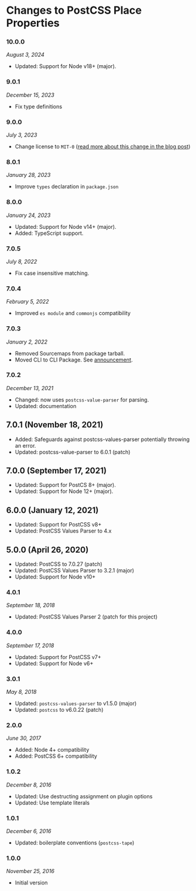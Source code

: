 # Changes to PostCSS Place Properties

### 10.0.0

_August 3, 2024_

- Updated: Support for Node v18+ (major).

### 9.0.1

_December 15, 2023_

- Fix type definitions

### 9.0.0

_July 3, 2023_

- Change license to `MIT-0` ([read more about this change in the blog post](https://preset-env.cssdb.org/blog/license-change/))

### 8.0.1

_January 28, 2023_

- Improve `types` declaration in `package.json`

### 8.0.0

_January 24, 2023_

- Updated: Support for Node v14+ (major).
- Added: TypeScript support.

### 7.0.5

_July 8, 2022_

- Fix case insensitive matching.

### 7.0.4

_February 5, 2022_

- Improved `es module` and `commonjs` compatibility

### 7.0.3

_January 2, 2022_

- Removed Sourcemaps from package tarball.
- Moved CLI to CLI Package. See [announcement](https://github.com/csstools/postcss-plugins/discussions/121).

### 7.0.2

_December 13, 2021_

- Changed: now uses `postcss-value-parser` for parsing.
- Updated: documentation

## 7.0.1 (November 18, 2021)

- Added: Safeguards against postcss-values-parser potentially throwing an error.
- Updated: postcss-value-parser to 6.0.1 (patch)

## 7.0.0 (September 17, 2021)

- Updated: Support for PostCS 8+ (major).
- Updated: Support for Node 12+ (major).

## 6.0.0 (January 12, 2021)

- Updated: Support for PostCSS v8+
- Updated: PostCSS Values Parser to 4.x

## 5.0.0 (April 26, 2020)

- Updated: PostCSS to 7.0.27 (patch)
- Updated: PostCSS Values Parser to 3.2.1 (major)
- Updated: Support for Node v10+

### 4.0.1

_September 18, 2018_

- Updated: PostCSS Values Parser 2 (patch for this project)

### 4.0.0

_September 17, 2018_

- Updated: Support for PostCSS v7+
- Updated: Support for Node v6+

### 3.0.1

_May 8, 2018_

- Updated: `postcss-values-parser` to v1.5.0 (major)
- Updated: `postcss` to v6.0.22 (patch)

### 2.0.0

_June 30, 2017_

- Added: Node 4+ compatibility
- Added: PostCSS 6+ compatibility

### 1.0.2

_December 8, 2016_

- Updated: Use destructing assignment on plugin options
- Updated: Use template literals

### 1.0.1

_December 6, 2016_

- Updated: boilerplate conventions (`postcss-tape`)

### 1.0.0

_November 25, 2016_

- Initial version
